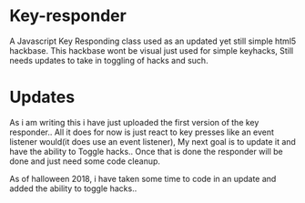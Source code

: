 # Key-responder
A Javascript Key Responding class used as an updated yet still simple html5 hackbase. This hackbase wont be visual just used for simple keyhacks, Still needs updates to take in toggling of hacks and such.

# Updates
As i am writing this i have just uploaded the first version of the key responder.. All it does for now is just react to key presses like an event listener would(it does use an event listener), My next goal is to update it and have the ability to Toggle hacks..
Once that is done the responder will be done and just need some code cleanup.


As of halloween 2018, i have taken some time to code in an update and added the ability to toggle hacks..
